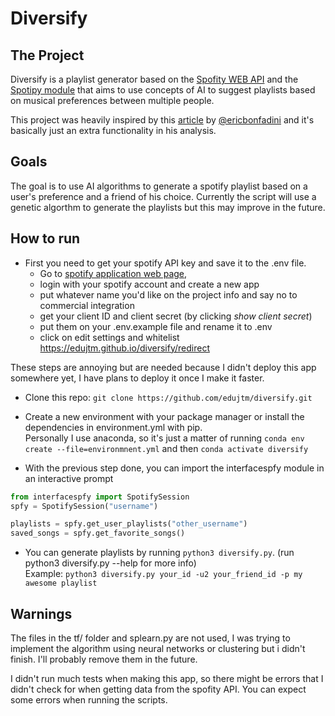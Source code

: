 # Diversify

## The Project

Diversify is a playlist generator based on the [Spofity WEB API](https://developer.spotify.com/web-api/) and the [Spotipy module](http://spotipy.readthedocs.io/en/latest/)
that aims to use concepts of AI to suggest playlists based on musical preferences between multiple people.

This project was heavily inspired by this [article](https://dev.to/ericbonfadini/finding-my-new-favorite-song-on-spotify-4lgc) by 
[@ericbonfadini](https://twitter.com/ericbonfadini) and it's basically just an extra functionality in his analysis.

## Goals

The goal is to use AI algorithms to generate a spotify playlist based on a user's preference and
a friend of his choice. Currently the script will use a genetic algorthm to generate the playlists
but this may improve in the future.

## How to run

- First you need to get your spotify API key and save it to the .env file. 
	- Go to [spotify application web page](https://developer.spotify.com/dashboard/),
	- login with your spotify account and create a new app
	- put whatever name you'd like on the project info and say no to commercial integration
	- get your client ID and client secret (by clicking *show client secret*)
	- put them on your .env.example file and rename it to .env 
	- click on edit settings and whitelist https://edujtm.github.io/diversify/redirect

These steps are annoying but are needed because I didn't deploy this app somewhere yet, I have plans to deploy it once I make it faster.

- Clone this repo: `git clone https://github.com/edujtm/diversify.git`

- Create a new environment with your package manager or install the dependencies in environment.yml with pip. <br/>
	Personally I use anaconda, so it's just a matter of running `conda env create --file=environmnent.yml` and then `conda activate diversify`

- With the previous step done, you can import the interfacespfy module in an interactive prompt

```Python
from interfacespfy import SpotifySession
spfy = SpotifySession("username")

playlists = spfy.get_user_playlists("other_username")
saved_songs = spfy.get_favorite_songs()
```

- You can generate playlists by running `python3 diversify.py`. (run python3 diversify.py --help for more info) <br/>
    Example: `python3 diversify.py your_id -u2 your_friend_id -p my awesome playlist`

## Warnings
	
The files in the tf/ folder and splearn.py are not used, I was trying to implement the algorithm using neural networks or clustering but i didn't finish. I'll probably remove them in the future.

I didn't run much tests when making this app, so there might be errors that I didn't check for when getting data from the spofity API. You can expect some errors when running the scripts.
